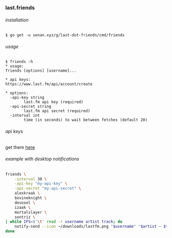 ### last.friends

###### installation 

`$ go get -u senan.xyz/g/last-dot-friends/cmd/friends`

###### usage 

    $ friends -h
    * usage:
    friends [options] [username]...
    
    * api keys:
    https://www.last.fm/api/account/create
    
    * options:
      -api-key string
        	last.fm api key (required)
      -api-secret string
        	last.fm api secret (required)
      -interval int
        	time (in seconds) to wait between fetches (default 20)

###### api keys

get them [here](https://www.last.fm/api/account/create)

###### example with desktop notifications

```bash
friends \
    -interval 30 \
    -api-key "my-api-key" \
    -api-secret "my-api-secret" \
    alexkraak \
    bovineknight \
    devoxel \
    izaak \
    mortalslayer \
    sentriz \
| while IFS=$'\t' read -r username artist track; do
    notify-send --icon ~/downloads/lastfm.png "$username" "$artist — $track"
done
```
